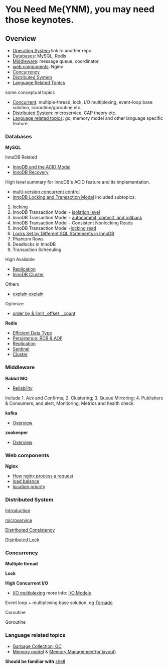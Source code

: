 # You Need Me(YNM),  you may need those keynotes.

## Overview

- [Operating System](https://github.com/kakukosaku/OperatingSystem) link to another repo
- [Databases](#databases): MySQL, Redis
- [Middleware](#middleware): message queue, coordinator.
- [web components](#web-components): Nginx
- [Concurrency](#concurrency)
- [Distributed System](#distributed-system)
- [Language Related Topics](#language-related-topics)

some conceptual topics

- [Concurrent](#concurrent): multiple-thread, lock, I/O multiplexing, event-loop base solution, coroutine/goroutine etc.
- [Distributed System](#distributed-system): microservice, CAP theory etc.
- [Language related topics](#language-related-topics): gc, memory model and other language specific feature.

### Databases

**MySQL**

InnoDB Related

- [InnoDB and the ACID Model](databases/mysql/innodb_and_acid_model.md)
- [InnoDB Recovery](databases/mysql/innodb_recovery.md)

High level summary for InnoDB's ACID feature and its implementation.

- [multi-version concurrent control](databases/mysql/mvcc.md)
- [InnoDB Locking and Transaction Model](databases/mysql/innodb_locking_and_transaction_model.md) Included subtopics:

1. [locking](databases/mysql/innodb_locking.md)
2. InnoDB Transaction Model - [isolation level](databases/mysql/isolation_level.md)
3. InnoDB Transaction Model - [autocommit, commit, and rollback](databases/mysql/autocommit_commit_rollback.md)
4. InnoDB Transaction Model - Consistent Nonlocking Reads
5. InnoDB Transaction Model -[locking read](databases/mysql/locking_read.md)
6. [Locks Set by Different SQL Statements in InnoDB]()
7. Phantom Rows
8. Deadlocks in InnoDB
9. Transaction Scheduling

High Available

- [Replication](databases/mysql/replication.md)
- [InnoDB Cluster](databases/mysql/innodb_cluster.md)

Others

- [explain explain](databases/mysql/explain_explain.md)

Optimize

- [order by & limit _offset, _count](databases/mysql/order_by_limit_offset.md)

**Redis**

- [Efficient Data Type](databases/redis/README.md#efficient-data-type)
- [Persistence: RDB & AOF](databases/redis/README.md#persistence-rdbaof)
- [Replication](databases/redis/README.md#replication)
- [Sentinel](databases/redis/README.md#sentinel)
- [Cluster](databases/redis/README.md#cluster)

### Middleware

**Rabbit MQ**

- [Reliability](middleware/mq/rabbitmq/reliability_guide.md)

Include 1. Ack and Confirms; 2. Clustering; 3. Queue Mirroring; 4. Publishers & Consumers; and alert, Monitoring, Metrics and health check.

**kafka**

- [Overview](middleware/mq/kafka/README.md)

**zookeeper**

- [Overview](middleware/zookeeper_overview.md)

### Web components

**Nginx**
    
- [How nginx process a request](web_components/nginx/process_request.md)
- [load balance](web_components/nginx/load_balancer.md)
- [location priority](web_components/nginx/location_priority.md)

### Distributed System

[Introduction](distributed_system/README.md)

[microservice](distributed_system/microservice/README.md)

[Distributed Consistency](distributed_system/consistency/README.md)

[Distributed Lock](distributed_system/lock/READEME.md)

### Concurrency

**Multiple thread**

**Lock**

**High Concurrent I/O**

- [I/O multiplexing](concurrent/multiplxing/README.md) more info: [I/O Models](https://github.com/kakukosaku/OperatingSystem/blob/master/topics/linux_5_io_model.md)

Event loop + multiplexing base solution, eg [Tornado](https://www.tornadoweb.org/en/stable/)

Coroutine

Goroutine

### Language related topics

- [Garbage Collection, GC](language_topics/gc.md)
- [Memory model](language_topics/memory_model.md) & [Memory Management(or layout)](language_topics/memory_management.md)

**Should be familiar with** [shell](language_topics/shell/README.md)
